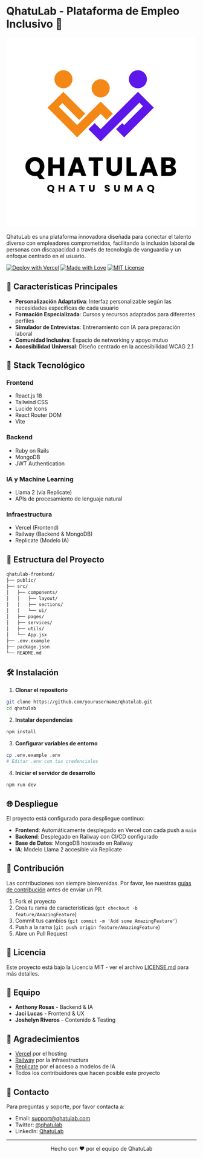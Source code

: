 # QhatuLab - Plataforma de Empleo Inclusivo 🌟

![QhatuLab Logo](/public/logo.png)

QhatuLab es una plataforma innovadora diseñada para conectar el talento diverso con empleadores comprometidos, facilitando la inclusión laboral de personas con discapacidad a través de tecnología de vanguardia y un enfoque centrado en el usuario.

[![Deploy with Vercel](https://vercel.com/button)](https://vercel.com/new/clone?repository-url=https://github.com/yourusername/qhatulab)
[![Made with Love](https://img.shields.io/badge/Made%20with-Love-ff69b4.svg)](https://github.com/yourusername/qhatulab)
[![MIT License](https://img.shields.io/badge/License-MIT-green.svg)](https://choosealicense.com/licenses/mit/)

## 🌟 Características Principales

- **Personalización Adaptativa**: Interfaz personalizable según las necesidades específicas de cada usuario
- **Formación Especializada**: Cursos y recursos adaptados para diferentes perfiles
- **Simulador de Entrevistas**: Entrenamiento con IA para preparación laboral
- **Comunidad Inclusiva**: Espacio de networking y apoyo mutuo
- **Accesibilidad Universal**: Diseño centrado en la accesibilidad WCAG 2.1

## 🚀 Stack Tecnológico

### Frontend
- React.js 18
- Tailwind CSS
- Lucide Icons
- React Router DOM
- Vite

### Backend
- Ruby on Rails
- MongoDB
- JWT Authentication

### IA y Machine Learning
- Llama 2 (vía Replicate)
- APIs de procesamiento de lenguaje natural

### Infraestructura
- Vercel (Frontend)
- Railway (Backend & MongoDB)
- Replicate (Modelo IA)

## 📂 Estructura del Proyecto

```
qhatulab-frontend/
├── public/
├── src/
│   ├── components/
│   │   ├── layout/
│   │   ├── sections/
│   │   └── ui/
│   ├── pages/
│   ├── services/
│   ├── utils/
│   └── App.jsx
├── .env.example
├── package.json
└── README.md
```

## 🛠️ Instalación

1. **Clonar el repositorio**
```bash
git clone https://github.com/yourusername/qhatulab.git
cd qhatulab
```

2. **Instalar dependencias**
```bash
npm install
```

3. **Configurar variables de entorno**
```bash
cp .env.example .env
# Editar .env con tus credenciales
```

4. **Iniciar el servidor de desarrollo**
```bash
npm run dev
```

## 🌐 Despliegue

El proyecto está configurado para despliegue continuo:

- **Frontend**: Automáticamente desplegado en Vercel con cada push a `main`
- **Backend**: Desplegado en Railway con CI/CD configurado
- **Base de Datos**: MongoDB hosteado en Railway
- **IA**: Modelo Llama 2 accesible vía Replicate

## 🤝 Contribución

Las contribuciones son siempre bienvenidas. Por favor, lee nuestras [guías de contribución](CONTRIBUTING.md) antes de enviar un PR.

1. Fork el proyecto
2. Crea tu rama de características (`git checkout -b feature/AmazingFeature`)
3. Commit tus cambios (`git commit -m 'Add some AmazingFeature'`)
4. Push a la rama (`git push origin feature/AmazingFeature`)
5. Abre un Pull Request

## 📜 Licencia

Este proyecto está bajo la Licencia MIT - ver el archivo [LICENSE.md](LICENSE.md) para más detalles.

## 👥 Equipo

- **Anthony Rosas** - Backend & IA
- **Jaci Lucas** - Frontend & UX
- **Joshelyn Riveros** - Contenido & Testing

## 🌟 Agradecimientos

- [Vercel](https://vercel.com) por el hosting
- [Railway](https://railway.app) por la infraestructura
- [Replicate](https://replicate.com) por el acceso a modelos de IA
- Todos los contribuidores que hacen posible este proyecto

## 📧 Contacto

Para preguntas y soporte, por favor contacta a:
- Email: support@qhatulab.com
- Twitter: [@qhatulab](https://twitter.com/qhatulab)
- LinkedIn: [QhatuLab](https://linkedin.com/company/qhatulab)

---

<div align="center">
  Hecho con ❤️ por el equipo de QhatuLab
</div>